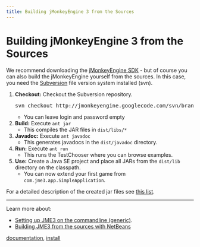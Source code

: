 ```yaml
---
title: Building jMonkeyEngine 3 from the Sources
---
```

<h1 class="sectionedit1" id="building_jmonkeyengine_3_from_the_sources">Building jMonkeyEngine 3 from the Sources</h1>
<div class="level1">

<p>
We recommend downloading the <a href="http://hub.jmonkeyengine.org/downloads" class="urlextern" title="http://hub.jmonkeyengine.org/downloads" rel="nofollow">jMonkeyEngine SDK</a> - but of course you can also build the jMonkeyEngine yourself from the sources. In this case, you need the <a href="http://subversion.tigris.org" class="urlextern" title="http://subversion.tigris.org" rel="nofollow">Subversion</a> file version system installed (svn).
</p>
<ol>
<li class="level1"><div class="li"> <strong>Checkout:</strong> Checkout the Subversion repository. <pre class="code">svn checkout http://jmonkeyengine.googlecode.com/svn/branches/3.0final/engine jme3</pre>
</div>
<ul>
<li class="level2"><div class="li"> You can leave login and password empty</div>
</li>
</ul>
</li>
<li class="level1"><div class="li"> <strong>Build:</strong> Execute <code>ant jar</code></div>
<ul>
<li class="level2"><div class="li"> This compiles the JAR files in <code>dist/libs/*</code></div>
</li>
</ul>
</li>
<li class="level1"><div class="li"> <strong>Javadoc:</strong> Execute <code>ant javadoc</code> </div>
<ul>
<li class="level2"><div class="li"> This generates javadocs in the <code>dist/javadoc</code> directory.</div>
</li>
</ul>
</li>
<li class="level1"><div class="li"> <strong>Run:</strong> Execute <code>ant run</code></div>
<ul>
<li class="level2"><div class="li"> This runs the TestChooser where you can browse examples.</div>
</li>
</ul>
</li>
<li class="level1"><div class="li"> <strong>Use:</strong> Create a Java SE project and place all JARs from the <code>dist/lib</code> directory on the classpath.</div>
<ul>
<li class="level2"><div class="li"> You can now extend your first game from <code>com.jme3.app.SimpleApplication</code>. </div>
</li>
</ul>
</li>
</ol>

<p>
For a detailed description of the created jar files see <a href="/jme3/jme3_source_structure.html" class="wikilink1" title="jme3:jme3_source_structure">this list</a>.
</p>
<hr />

<p>
Learn more about:
</p>
<ul>
<li class="level1"><div class="li"> <a href="/jme3/simpleapplication_from_the_commandline.html" class="wikilink1" title="jme3:simpleapplication_from_the_commandline">Setting up JME3 on the commandline (generic)</a>.</div>
</li>
<li class="level1"><div class="li"> <a href="/jme3/build_jme3_sources_with_netbeans.html" class="wikilink1" title="jme3:build_jme3_sources_with_netbeans">Building JME3 from the sources with NetBeans</a> </div>
</li>
</ul>
<div class="tags"><span>
	<a href="/tag/documentation.html" class="wikilink1" title="tag:documentation" rel="tag">documentation</a>,
	<a href="/tag/install.html" class="wikilink1" title="tag:install" rel="tag">install</a>
</span></div>

</div>
